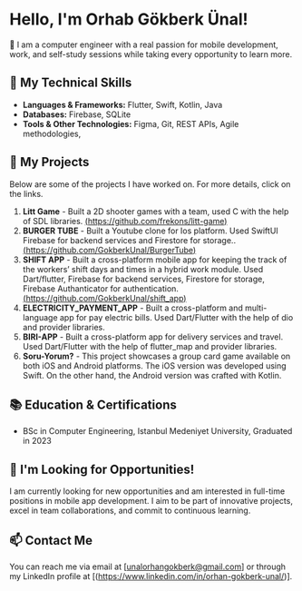 # Hello, I'm Orhab Gökberk Ünal!

👋 I am a computer engineer with a real passion for mobile development, work, and self-study sessions while taking every opportunity to learn more.

## 🚀 My Technical Skills
- **Languages & Frameworks:** Flutter, Swift, Kotlin, Java
- **Databases:** Firebase, SQLite
- **Tools & Other Technologies:** Figma, Git, REST APIs, Agile methodologies,

## 💼 My Projects
Below are some of the projects I have worked on. For more details, click on the links.

1. **Litt Game** - Built a 2D shooter games with a team, used C with the help of SDL libraries. [(https://github.com/frekons/litt-game)](#)
2. **BURGER TUBE** - Built a Youtube clone for Ios platform. Used SwiftUI Firebase for backend services and Firestore for storage.. [(https://github.com/GokberkUnal/BurgerTube)](#)
3. **SHIFT APP** - Built a cross-platform mobile app for keeping the track of the workers’ shift days and times in a hybrid work module. Used Dart/flutter, Firebase for backend services, Firestore for storage, Firebase Authanticator for authentication. [(https://github.com/GokberkUnal/shift_app)](#)
4. **ELECTRICITY_PAYMENT_APP** - Built a cross-platform and multi-language app for pay electric bills. Used Dart/Flutter with the help of dio and provider libraries.
5. **BIRI-APP** - Built a cross-platform app for delivery services and travel. Used Dart/Flutter with the help of flutter_map and provider libraries.
6. **Soru-Yorum?** - This project showcases a group card game available on both iOS and Android platforms. The iOS version was developed using Swift. On the other hand, the Android version was crafted with Kotlin.

## 📚 Education & Certifications
- BSc in Computer Engineering, Istanbul Medeniyet University, Graduated in 2023


## 🎯 I'm Looking for Opportunities!
I am currently looking for new opportunities and am interested in full-time positions in mobile app development. I aim to be part of innovative projects, excel in team collaborations, and commit to continuous learning.

## 📫 Contact Me
You can reach me via email at [unalorhangokberk@gmail.com] or through my LinkedIn profile at [(https://www.linkedin.com/in/orhan-gokberk-unal/)].



